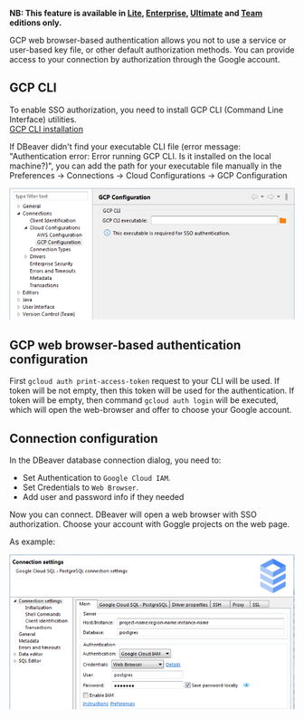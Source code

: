 **NB: This feature is available in [Lite](Lite-Edition), [Enterprise](Enterprise-Edition), [Ultimate](Ultimate-Edition) and <a href="https://dbeaver.com/dbeaver-team-edition">Team</a> editions only.**

GCP web browser-based authentication allows you not to use a service or user-based key file, or other default authorization methods. You can provide access to your connection by authorization through the Google account.

## GCP CLI

To enable SSO authorization, you need to install GCP CLI (Command Line Interface) utilities.  
[GCP CLI installation](https://cloud.google.com/sdk/docs/install)

If DBeaver didn't find your executable CLI file (error message: "Authentication error: Error running GCP CLI. Is it installed on the local machine?)", you can add the path for your executable file manually in the Preferences -> Connections -> Cloud Configurations -> GCP Configuration

![](images/ug/GCP_Preference_Page.png)

## GCP web browser-based authentication configuration

First `gcloud auth print-access-token` request to your CLI will be used. If token will be not empty, then this token will be used for the authentication. If token will be empty, then command `gcloud auth login` will be executed, which will open the web-browser and offer to choose your Google account.

## Connection configuration

In the DBeaver database connection dialog, you need to:
- Set Authentication to `Google Cloud IAM`.
- Set Credentials to `Web Browser`.
- Add user and password info if they needed

Now you can connect. DBeaver will open a web browser with SSO authorization. Choose your account with Goggle projects on the web page.

As example:

![](images/ug/GCP_connection_page_example.png)